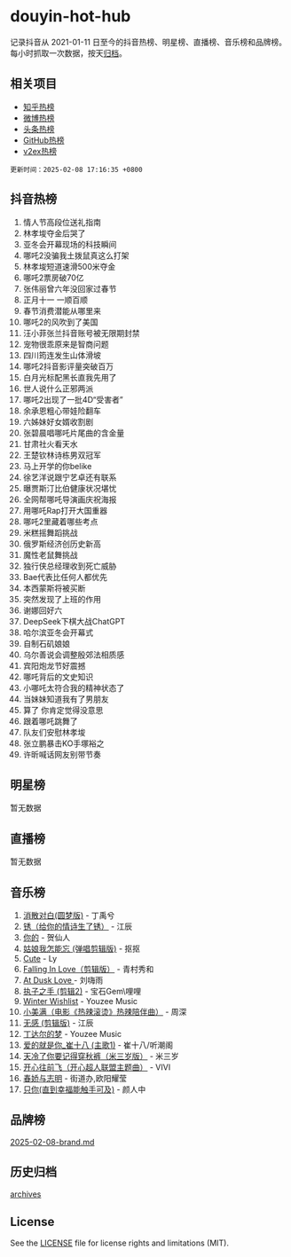 # douyin-hot-hub

记录抖音从 2021-01-11 日至今的抖音热榜、明星榜、直播榜、音乐榜和品牌榜。每小时抓取一次数据，按天[归档](archives)。

## 相关项目

- [知乎热榜](https://github.com/lonnyzhang423/zhihu-hot-hub)
- [微博热榜](https://github.com/lonnyzhang423/weibo-hot-hub)
- [头条热榜](https://github.com/lonnyzhang423/toutiao-hot-hub)
- [GitHub热榜](https://github.com/lonnyzhang423/github-hot-hub)
- [v2ex热榜](https://github.com/lonnyzhang423/v2ex-hot-hub)


`更新时间：2025-02-08 17:16:35 +0800`

## 抖音热榜

1. 情人节高段位送礼指南
1. 林孝埈夺金后哭了
1. 亚冬会开幕现场的科技瞬间
1. 哪吒2没骗我土拨鼠真这么打架
1. 林孝埈短道速滑500米夺金
1. 哪吒2票房破70亿
1. 张伟丽曾六年没回家过春节
1. 正月十一 一顺百顺
1. 春节消费潜能从哪里来
1. 哪吒2的风吹到了美国
1. 汪小菲张兰抖音账号被无限期封禁
1. 宠物很乖原来是智商问题
1. 四川筠连发生山体滑坡
1. 哪吒2抖音影评量突破百万
1. 白月光标配黑长直我先用了
1. 世人说什么正邪两派
1. 哪吒2出现了一批4D“受害者”
1. 余承恩粗心带娃险翻车
1. 六姊妹好女婿收割剧
1. 张碧晨唱哪吒片尾曲的含金量
1. 甘肃社火看天水
1. 王楚钦林诗栋男双冠军
1. 马上开学的你belike
1. 徐艺洋说跟宁艺卓还有联系
1. 曝贾斯汀比伯健康状况堪忧
1. 全网帮哪吒导演画庆祝海报
1. 用哪吒Rap打开大国重器
1. 哪吒2里藏着哪些考点
1. 米糕摇舞蹈挑战
1. 俄罗斯经济创历史新高
1. 魔性老鼠舞挑战
1. 独行侠总经理收到死亡威胁
1. Bae代表比任何人都优先
1. 本西蒙斯将被买断
1. 突然发现了上班的作用
1. 谢娜回好六
1. DeepSeek下棋大战ChatGPT
1. 哈尔滨亚冬会开幕式
1. 自制石矶娘娘
1. 乌尔善说会调整殷郊法相质感
1. 宾阳炮龙节好震撼
1. 哪吒背后的文史知识
1. 小哪吒太符合我的精神状态了
1. 当妹妹知道我有了男朋友
1. 算了 你肯定觉得没意思
1. 跟着哪吒跳舞了
1. 队友们安慰林孝埈
1. 张立鹏暴击KO手塚裕之
1. 许昕喊话网友别带节奏

## 明星榜

暂无数据

## 直播榜

暂无数据

## 音乐榜

1. [消散对白(圆梦版)](https://sf5-hl-cdn-tos.douyinstatic.com/obj/tos-cn-ve-2774/og4jB5I5IizzoZVAAAzWgBMAsMDWoArfwBOiFs) - 丁禹兮
1. [锈（给你的情诗生了锈）](https://sf5-hl-cdn-tos.douyinstatic.com/obj/tos-cn-ve-2774/o8a1PBtVqIYbPEGK6e5A4egedVMdm3fCIz6bbE) - 江辰
1. [你的](https://sf5-hl-cdn-tos.douyinstatic.com/obj/tos-cn-ve-2774/oYuIeKf42jB7sEV6B2upMdpYAgfrQWj0FeRegh) - 贺仙人
1. [姑娘我怎能忘 (弹唱剪辑版)](https://sf5-hl-cdn-tos.douyinstatic.com/obj/tos-cn-ve-2774/okamwrBGEMz6illuEofAsMV4yzF5tVWbBiA5AI) - 抠抠
1. [Cute](https://sf5-hl-cdn-tos.douyinstatic.com/obj/tos-cn-ve-2774/o4IbIzHWKAAB4wsS5qMBRiiAlEBGTpQRNfFvuo) - Ly
1. [Falling In Love（剪辑版）](https://sf5-hl-cdn-tos.douyinstatic.com/obj/tos-cn-ve-2774/o8ajpA8zzgBPahbBIO8AcKGBLJezFCRd1wfP9f) - 青村秀和
1. [ At Dusk  Love ](https://sf5-hl-cdn-tos.douyinstatic.com/obj/tos-cn-ve-2774/o8CrpCf5CaYgI4ZrtQgMQAFEfuGqNnRSDQAPBc) - 刘嗨雨
1. [执子之手 (剪辑2)](https://sf5-hl-cdn-tos.douyinstatic.com/obj/tos-cn-ve-2774/oUoZLQjCc31XzqsBnBQUNgeKtYPBcgbFDwtfcu) - 宝石Gem\哩哩
1. [Winter Wishlist](https://sf5-hl-cdn-tos.douyinstatic.com/obj/tos-cn-ve-2774/oIIgUOeamCFCVAzxN6MFRLIBlLGpUqQxeeHrLE) - Youzee Music
1. [小美满（电影《热辣滚烫》热辣陪伴曲）](https://sf5-hl-cdn-tos.douyinstatic.com/obj/tos-cn-ve-2774/o0GAn2lSgfZIDUgtevCGDQYnFg4CwnrBaxbTZL) - 周深
1. [无感 (剪辑版)](https://sf5-hl-cdn-tos.douyinstatic.com/obj/tos-cn-ve-2774/o0eIsUzJBDlQaQFC5OFlgbMEZC1TFYBftOBn6p) - 江辰
1. [丁达尔的梦](https://sf5-hl-cdn-tos.douyinstatic.com/obj/tos-cn-ve-2774/oMU3WirUZBVQkAC9ccG5P2IQirziZM2RTInUY) - Youzee Music
1. [爱的就是你_崔十八 (主歌1)](https://sf5-hl-cdn-tos.douyinstatic.com/obj/tos-cn-ve-2774/oI5BO5DhFZ6UTcNCnZaOCBLtZ7WIMQGfgnXf5E) - 崔十八/听潮阁
1. [天冷了你要记得穿秋裤（米三岁版）](https://sf5-hl-cdn-tos.douyinstatic.com/obj/tos-cn-ve-2774/oQlIwVIDWiZ6BQilAorS7MA0AgCkQDvcZAdm1) - 米三岁
1. [开心往前飞（开心超人联盟主题曲）](https://sf5-hl-cdn-tos.douyinstatic.com/obj/tos-cn-ve-2774/9d8fb7c82cf1421fb93a9fe925275e0a) - VIVI
1. [春娇与志明](https://sf5-hl-cdn-tos.douyinstatic.com/obj/tos-cn-ve-2774/e530d8fceb7044b39707d7f9ff54add1) - 街道办,欧阳耀莹
1. [只你(直到幸福能触手可及)](https://sf5-hl-cdn-tos.douyinstatic.com/obj/tos-cn-ve-2774/o0lBkRDzFTeaVSUz3ZZSCBVtZ5DIMQGfgmEAuE) - 颜人中

## 品牌榜

[2025-02-08-brand.md](archives/2025-02-08-brand.md)

## 历史归档

[archives](archives)

## License

See the [LICENSE](LICENSE) file for license rights and limitations (MIT).
